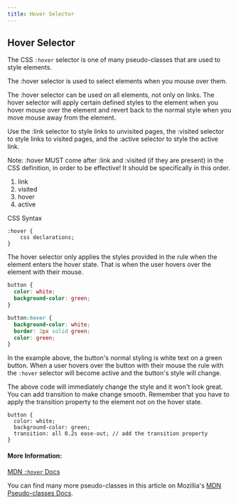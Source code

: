```yaml
---
title: Hover Selector
---
```

## Hover Selector

The CSS `:hover` selector is one of many pseudo-classes that are used to style elements. 

The :hover selector is used to select elements when you mouse over them.

The :hover selector can be used on all elements, not only on links. The hover selector will apply certain defined styles to the element when you hover mouse over the element and revert back to the normal style when you move mouse away from the element.

Use the :link selector to style links to unvisited pages, the :visited selector to style links to visited pages, and the :active selector to style the active link.

Note: :hover MUST come after :link and :visited (if they are present) in the CSS definition, in order to be effective! It should be specifically in this order.

1. link
2. visited
3. hover
4. active

CSS Syntax
```
:hover {
    css declarations;
}
```
The hover selector only applies the styles provided in the rule when the element enters the hover state.
That is when the user hovers over the element with their mouse.

```css
button {
  color: white;
  background-color: green;
}

button:hover {
  background-color: white;
  border: 2px solid green;
  color: green;
}
```

In the example above, the button's normal styling is white text on a green button. 
When a user hovers over the button with their mouse the rule with the `:hover` selector will become active and the button's style will change.

The above code will immediately change the style and it won't look great. You can add transition to make change smooth. Remember that you have to apply the transition property to the element not on the hover state.

```
button {
  color: white;
  background-color: green;
  transition: all 0.2s ease-out; // add the transition property
}
```

#### More Information:
<a href='https://developer.mozilla.org/en-US/docs/Web/CSS/Pseudo-classes' target='_blank' rel='nofollow'>MDN `:hover` Docs</a>

You can find many more pseudo-classes in this article on Mozillia's <a href='https://developer.mozilla.org/en-US/docs/Web/CSS/Pseudo-classes' target='_blank' rel='nofollow'>MDN Pseudo-classes Docs</a>.
